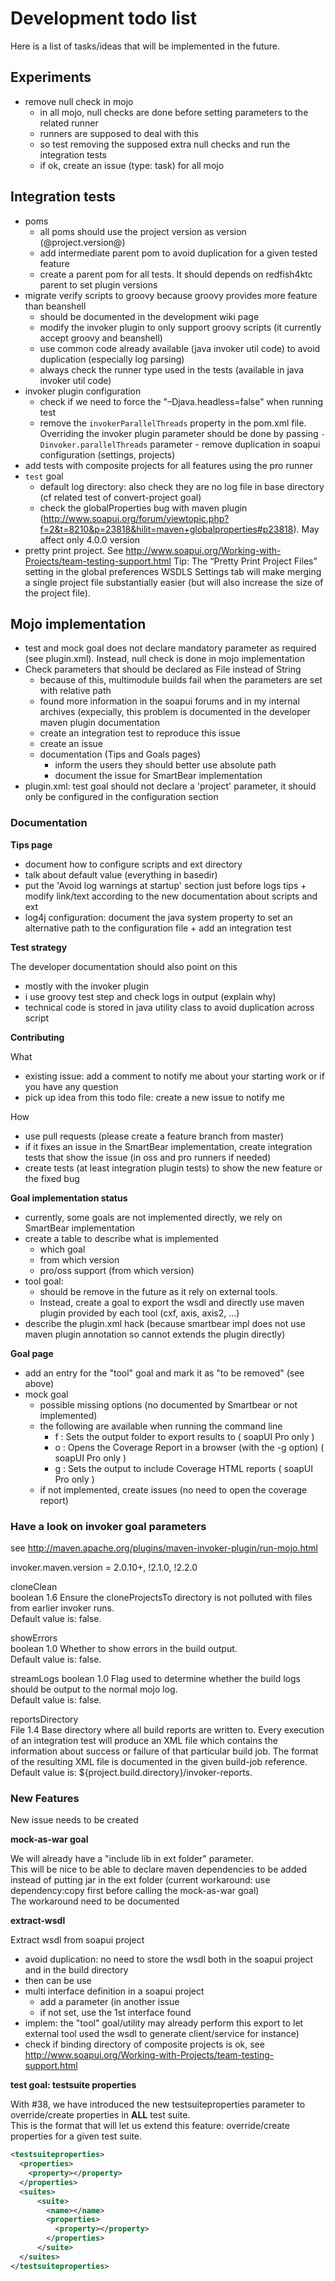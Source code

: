<!--
~ Copyright 2012-2013 Thomas Bouffard (redfish4ktc)
~
~ Licensed under the Apache License, Version 2.0 (the "License");
~ you may not use this file except in compliance with the License.
~ You may obtain a copy of the License at
~
~   http://www.apache.org/licenses/LICENSE-2.0
~
~ Unless required by applicable law or agreed to in writing,
~ software distributed under the License is distributed on an
~ "AS IS" BASIS, WITHOUT WARRANTIES OR CONDITIONS OF ANY
~ KIND, either express or implied.  See the License for the
~ specific language governing permissions and limitations
~ under the License.
-->

# Development todo list #

Here is a list of tasks/ideas that will be implemented in the future.

## Experiments ##

* remove null check in mojo
  * in all mojo, null checks are done before setting parameters to the related runner
  * runners are supposed to deal with this
  * so test removing the supposed extra null checks and run the integration tests
  * if ok, create an issue (type: task) for all mojo


## Integration tests ##

  - poms
    - all poms should use the project version as version (@project.version@)
    - add intermediate parent pom to avoid duplication for a given tested feature
    - create a parent pom for all tests. It should depends on redfish4ktc parent to set plugin versions
  - migrate verify scripts to groovy because groovy provides more feature than beanshell
    - should be documented in the development wiki page
    - modify the invoker plugin to only support groovy scripts (it currently accept groovy and beanshell)
    - use common code already available (java invoker util code) to avoid duplication (especially log parsing)
    - always check the runner type used in the tests (available in java invoker util code)
  - invoker plugin configuration
    - check if we need to force the "–Djava.headless=false" when running test
    - remove the `invokerParallelThreads` property in the pom.xml file. Overriding the invoker plugin parameter should be done by passing `-Dinvoker.parallelThreads` parameter  - remove duplication in soapui configuration (settings, projects)
  - add tests with composite projects for all features using the pro runner
  - ```test``` goal
    - default log directory: also check they are no log file in base directory (cf related test of convert-project goal)
    - check the globalProperties bug with maven plugin (http://www.soapui.org/forum/viewtopic.php?f=2&t=8210&p=23818&hilit=maven+globalproperties#p23818). May affect only 4.0.0 version
  - pretty print project. See http://www.soapui.org/Working-with-Projects/team-testing-support.html Tip: The “Pretty Print Project Files” setting in the global preferences WSDLS Settings tab will make merging a single project file substantially easier (but will also increase the size of the project file).

  


## Mojo implementation ##
  - test and mock goal does not declare mandatory parameter as required (see plugin.xml). Instead, null check is done in mojo implementation
  - Check parameters that should be declared as File instead of String
    - because of this, multimodule builds fail when the parameters are set with  relative path
    - found more information in the soapui forums and in my internal archives (expecially, this problem is documented in the developer maven plugin documentation
    - create an integration test to reproduce this issue
    - create an issue
    - documentation (Tips and Goals pages)
      - inform the users they should better use absolute path
      - document the issue for SmartBear implementation
  - plugin.xml: test goal should not declare a 'project' parameter, it should only be configured in the configuration section


### Documentation ###

**Tips page**

* document how to configure scripts and ext directory
* talk about default value (everything in basedir)
* put the 'Avoid log warnings at startup' section just before logs tips + modify link/text according to the new documentation about scripts and ext
* log4j configuration: document the java system property to set an alternative path to the configuration file + add an integration test

**Test strategy**

The developer documentation should also point on this

* mostly with the invoker plugin
* i use groovy test step and check logs in output (explain why)
* technical code is stored in java utility class to avoid duplication across script

**Contributing**

What

* existing issue: add a comment to notify me about your starting work or if you have any question
* pick up idea from this todo file: create a new issue to notify me

How

* use pull requests (please create a feature branch from master)
* if it fixes an issue in the SmartBear implementation, create integration tests that show the issue (in oss and pro runners if needed)
* create tests (at least integration plugin tests) to show the new feature or the fixed bug


**Goal implementation status**

* currently, some goals are not implemented directly, we rely on SmartBear implementation
* create a table to describe what is implemented
  * which goal
  * from which version 
  * pro/oss support (from which version)
* tool goal:
  * should be remove in the future as it rely on external tools.
  * Instead, create a goal to export the wsdl and directly use maven plugin provided by each tool (cxf, axis, axis2, ...)
* describe the plugin.xml hack (because smartbear impl does not use maven plugin annotation so cannot extends the plugin directly)

**Goal page**

* add an entry for the "tool" goal and mark it as "to be removed" (see above)
* mock goal
  * possible missing options (no documented by Smartbear or not implemented)
  * the following are available when running the command line
    * f : Sets the output folder to export results to ( soapUI Pro only )
    * o : Opens the Coverage Report in a browser (with the -g option) ( soapUI Pro only )
    * g : Sets the output to include Coverage HTML reports ( soapUI Pro only )
  * if not implemented, create issues (no need to open the coverage report)


### Have a look on invoker goal parameters ###
see http://maven.apache.org/plugins/maven-invoker-plugin/run-mojo.html


invoker.maven.version = 2.0.10+, !2.1.0, !2.2.0

cloneClean  
boolean	1.6	Ensure the cloneProjectsTo directory is not polluted with files from earlier invoker runs.  
Default value is: false.

showErrors  
boolean	1.0	Whether to show errors in the build output.  
Default value is: false.  

streamLogs
boolean	1.0	Flag used to determine whether the build logs should be output to the normal mojo log.  
Default value is: false.

reportsDirectory  
File	1.4	Base directory where all build reports are written to. Every execution of an integration test will produce an XML file which contains the information about success or failure of that particular build job. The format of the resulting XML file is documented in the given build-job reference.  
Default value is: ${project.build.directory}/invoker-reports.


### New Features ###

New issue needs to be created

**mock-as-war goal**

We will already have a "include lib in ext folder" parameter.  
This will be nice to be able to declare maven dependencies to be added instead of putting jar in the ext folder (current workaround: use dependency:copy first before calling the mock-as-war goal)  
The workaround need to be documented

**extract-wsdl**

Extract wsdl from soapui project

* avoid duplication: no need to store the wsdl both in the soapui project and in the build directory
* then can be use
* multi interface definition in a soapui project
  * add a parameter (in another issue
  * if not set, use the 1st interface found
* implem: the "tool" goal/utility may already perform this export to let external tool used the wsdl to generate client/service for instance)
* check if binding directory of composite projects is ok, see http://www.soapui.org/Working-with-Projects/team-testing-support.html

**test goal: testsuite properties**

With #38, we have introduced the new testsuiteproperties parameter to override/create properties in **ALL** test suite.  
This is the format that will let us extend this feature: override/create properties for a given test suite.

```xml
<testsuiteproperties>
  <properties>
    <property></property>
  </properties>
  <suites>
      <suite>
        <name></name>
        <properties>
          <property></property>
        </properties>
      </suite>
  </suites>
</testsuiteproperties>
```
